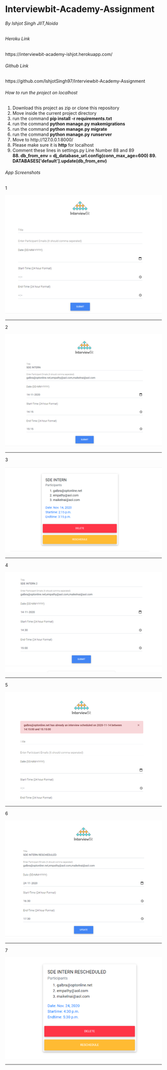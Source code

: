 # Interviewbit-Academy-Assignment

<h6>By Ishjot Singh JIIT,Noida</h6>

<h6>Heroku Link</h6>
https://interviewbit-academy-ishjot.herokuapp.com/

<h6>Github Link</h6>
https://github.com/IshjotSingh97/Interviewbit-Academy-Assignment

<h6>How to run the project on localhost</h6>
<ol>
	<li>Download this project as zip or clone this repository</li>
	<li>Move inside the current project directory</li>
	<li>run the command <b>pip install -r requirements.txt</b></li>
	<li>run the command <b>python manage.py makemigrations</b></li>
	<li>run the command <b>python manage.py migrate</b></li>
	<li>run the command <b>python manage.py runserver</b></li>
	<li>Move to http://127.0.0.1:8000/</li>
	<li>Please make sure it is <b>http</b> for localhost</li>
	<li>Comment these lines in settings.py Line Number 88 and 89</li>
	<b>
		88. db_from_env = dj_database_url.config(conn_max_age=600)
		89. DATABASES['default'].update(db_from_env)
	</b>
</ol>

<h6>App Screenshots</h6>
<p>1</p>
<img src="/appscreenshots/1.PNG">
<hr>
<p>2</p>
<img src="/appscreenshots/2.PNG">
<hr>
<p>3</p>
<img src="/appscreenshots/3.PNG">
<hr>
<p>4</p>
<img src="/appscreenshots/4.PNG">
<hr>
<p>5</p>
<img src="/appscreenshots/5.PNG">
<hr>
<p>6</p>
<img src="/appscreenshots/6.PNG">
<hr>
<p>7</p>
<img src="/appscreenshots/7.PNG">
<hr>